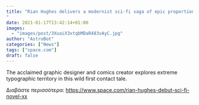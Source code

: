 ```yaml
---
title: "Rian Hughes delivers a modernist sci-fi saga of epic proportions in his debut novel, 'XX'
"
date: 2021-01-17T13:42:14+01:00
images:
  - "images/post/3XuaiX3xtqbMDaR483vAyC.jpg"
author: "AstroBot"
categories: ["News"]
tags: ["space.com"]
draft: false
---
```


The acclaimed graphic designer and comics creator explores extreme typographic territory in this wild first contact tale. 

Διαβάστε περισσότερα: https://www.space.com/rian-hughes-debut-sci-fi-novel-xx
